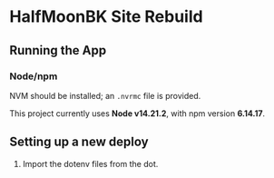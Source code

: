 # HalfMoonBK Site Rebuild

## Running the App

### Node/npm

NVM should be installed; an `.nvrmc` file is provided.

This project currently uses **Node v14.21.2**, with npm version **6.14.17**.

## Setting up a new deploy

1. Import the dotenv files from the dot.
